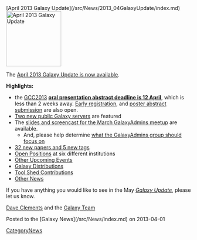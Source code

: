 <div class='newsItemHeader'>[April 2013 Galaxy Update](/src/News/2013_04GalaxyUpdate/index.md)</div>

<div class='right'><a href='/src/GalaxyUpdates/2013_04/index.md'><img src="/src/Images/Logos/GalaxyUpdate200.png" alt="April 2013 Galaxy Update" width=150 /></a></div>

The [April 2013 Galaxy Update is now available](/src/GalaxyUpdates/2013_04/index.md). 

**Highlights:**
* the [GCC2013](/src/GalaxyUpdates/2013_04/index.md#gcc2013) **[oral presentation abstract deadline is 12 April](/src/Events/GCC2013/Abstracts/index.md)**, which is less than 2 weeks away.  [Early registration](/src/Events/GCC2013/Register/index.md), and [poster abstract submission](/src/Events/GCC2013/Abstracts/index.md) are also open.
* [Two new public Galaxy servers](/src/GalaxyUpdates/2013_04/index.md#new-public-galaxy-servers) are featured
* The [slides and screencast for the March GalaxyAdmins meetup](/src/GalaxyUpdates/2013_04/index.md#galaxyadmins) are available.
  * And, please help determine [what the GalaxyAdmins group should focus on](/src/GalaxyUpdates/2013_04/index.md#galaxyadmins_future_directions)
* [32 new papers and 5 new tags](/src/GalaxyUpdates/2013_04/index.md#new-papers)
* [Open Positions](/src/GalaxyUpdates/2013_04/index.md#whos-hiring) at six different institutions
* [Other Upcoming Events](/src/GalaxyUpdates/2013_04/index.md#other-upcoming-events)
* [Galaxy Distributions](/src/GalaxyUpdates/2013_04/index.md#galaxy-distributions)
* [Tool Shed Contributions](/src/GalaxyUpdates/2013_04/index.md#tool-shed-contributions)
* [Other News](/src/GalaxyUpdates/2013_04/index.md#other-news)

If you have anything you would like to see in the May *[Galaxy Update](/src/GalaxyUpdates/index.md)*, please let us know.

[Dave Clements](/src/DaveClements/index.md) and the [Galaxy Team](/src/GalaxyTeam/index.md)

<div class='newsItemFooter'>Posted to the [Galaxy News](/src/News/index.md) on 2013-04-01</div>

[CategoryNews](/src/CategoryNews/index.md)
